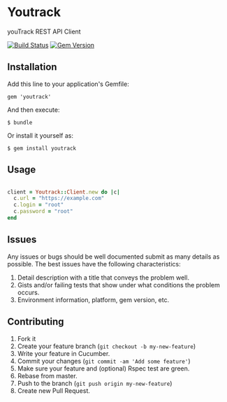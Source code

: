 # Youtrack

youTrack REST API Client

[![Build Status](https://travis-ci.org/jwaterfaucett/youtrack.png)](https://travis-ci.org/jwaterfaucett/youtrack)
[![Gem Version](https://badge.fury.io/rb/youtrack.png)](http://badge.fury.io/rb/youtrack)

## Installation

Add this line to your application's Gemfile:

    gem 'youtrack'

And then execute:

    $ bundle

Or install it yourself as:

    $ gem install youtrack

## Usage

```ruby

client = Youtrack::Client.new do |c|
  c.url = "https://example.com"
  c.login = "root"
  c.password = "root"
end

```

## Issues

Any issues or bugs should be well documented submit as many details as possible.
The best issues have the following characteristics:

1. Detail description with a title that conveys the problem well.
2. Gists and/or failing tests that show under what conditions the problem occurs.
3. Environment information, platform, gem version, etc.

## Contributing

1. Fork it
2. Create your feature branch (`git checkout -b my-new-feature`)
3. Write your feature in Cucumber.
4. Commit your changes (`git commit -am 'Add some feature'`)
5. Make sure your feature and (optional) Rspec test are green.
6. Rebase from master.
7. Push to the branch (`git push origin my-new-feature`)
8. Create new Pull Request.
